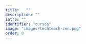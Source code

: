 ```yaml
---
title:	 ""
description: ""
intro: ""
identifier: "cursos"
image: "images/techteach-zen.png"
order: 0
---
```


